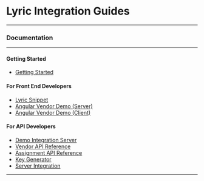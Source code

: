 # Lyric Integration Guides 

<hr/>
<h3>Documentation</h3>
<hr/>
<div class=row>

<div class="col-sm-4">

#### Getting Started

* [Getting Started](!Getting_Started)

</div>

<div class="col-sm-4">

#### For Front End Developers

* [Lyric Snippet](!Lyric_Snippet/Lyric_Snippet)
* [Angular Vendor Demo (Server)](!Angular_Demo/Server_Demo)
* [Angular Vendor Demo (Client)](!Angular_Demo/Client_Demo)

</div>
<div class="col-sm-4">

#### For API Developers
* [Demo Integration Server](!Demo_Integration_Server)
* [Vendor API Reference](https://integrationservices.lyricfinancial.com/docs/vendor-api/)
* [Assignment API Reference](https://lyric-demo-server.herokuapp.com/docs/assignments-api/)
* [Key Generator](https://integrationservices.lyricfinancial.com/key-generator/#/keys)
* [Server Integration](!Server_Integration)

</div>

</div>

<div class="clear"></div>
<hr/>